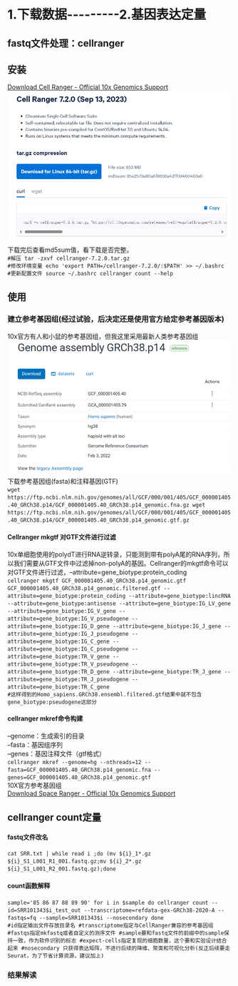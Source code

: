 <!DOCTYPE html>
<html>

<head>
  <meta charset="utf-8">
  <meta name="viewport" content="width=device-width, initial-scale=1.0">
  <title>（二）基因表达定量</title>
  <link rel="stylesheet" href="https://stackedit.cn/style.css" />
</head>

<body class="stackedit">
  <div class="stackedit__html"><h1 id="1.下载数据---------2.基因表达定量"><span class="prefix"></span><span class="content">1.下载数据---------2.基因表达定量</span><span class="suffix"></span></h1>
<h2 id="fastq文件处理：cellranger"><span class="prefix"></span><span class="content">fastq文件处理：cellranger</span><span class="suffix"></span></h2>
<h2 id="安装"><span class="prefix"></span><span class="content">安装</span><span class="suffix"></span></h2>
<p><a href="https://www.10xgenomics.com/support/software/cell-ranger/downloads">Download Cell Ranger - Official 10x Genomics Support</a><br>
<img src="https://raw.githubusercontent.com/ZYyli/bioinfosoft_pictures/master/imgs/2024-03-12/XAfV8AXbIBQzeil0.jpeg" alt="输入图片说明"><br>
下载完后查看md5sum值，看下载是否完整。<br>
<code>#解压 tar -zxvf cellranger-7.2.0.tar.gz</code><br>
<code>#修改环境变量 echo 'export PATH=/cellranger-7.2.0/:$PATH' &gt;&gt; ~/.bashrc</code><br>
<code>#更新配置文件 source ~/.bashrc cellranger count --help</code></p>
<h2 id="使用"><span class="prefix"></span><span class="content">使用</span><span class="suffix"></span></h2>
<h3 id="建立参考基因组经过试验，后决定还是使用官方给定参考基因版本"><span class="prefix"></span><span class="content">建立参考基因组(经过试验，后决定还是使用官方给定参考基因版本)</span><span class="suffix"></span></h3>
<p>10x官方有人和小鼠的参考基因组，但我这里采用最新人类参考基因组<br>
<img src="https://raw.githubusercontent.com/ZYyli/bioinfosoft_pictures/master/imgs/2024-03-12/iV1bwhDfgivcnMFL.png" alt="输入图片说明"><br>
下载参考基因组(fasta)和注释基因(GTF)<br>
<code>wget https://ftp.ncbi.nlm.nih.gov/genomes/all/GCF/000/001/405/GCF_000001405.40_GRCh38.p14/GCF_000001405.40_GRCh38.p14_genomic.fna.gz wget https://ftp.ncbi.nlm.nih.gov/genomes/all/GCF/000/001/405/GCF_000001405.40_GRCh38.p14/GCF_000001405.40_GRCh38.p14_genomic.gtf.gz</code></p>
<h4 id="cellranger-mkgtf-对gtf文件进行过滤"><span class="prefix"></span><span class="content">Cellranger mkgtf 对GTF文件进行过滤</span><span class="suffix"></span></h4>
<p>10x单细胞使用的polydT进行RNA逆转录，只能测到带有polyA尾的RNA序列，所以我们需要从GTF文件中过滤掉non-polyA的基因。Cellranger的mkgtf命令可以对GTF文件进行过滤，–attribute=gene_biotype:protein_coding<br>
<code>cellranger mkgtf GCF_000001405.40_GRCh38.p14_genomic.gtf GCF_000001405.40_GRCh38.p14_genomic.filtered.gtf --attribute=gene_biotype:protein_coding --attribute=gene_biotype:lincRNA --attribute=gene_biotype:antisense --attribute=gene_biotype:IG_LV_gene --attribute=gene_biotype:IG_V_gene --attribute=gene_biotype:IG_V_pseudogene --attribute=gene_biotype:IG_D_gene --attribute=gene_biotype:IG_J_gene --attribute=gene_biotype:IG_J_pseudogene --attribute=gene_biotype:IG_C_gene --attribute=gene_biotype:IG_C_pseudogene --attribute=gene_biotype:TR_V_gene --attribute=gene_biotype:TR_V_pseudogene --attribute=gene_biotype:TR_D_gene --attribute=gene_biotype:TR_J_gene --attribute=gene_biotype:TR_J_pseudogene --attribute=gene_biotype:TR_C_gene</code><br>
<code>#这样得到的Homo_sapiens.GRCh38.ensembl.filtered.gtf结果中就不包含gene_biotype:pseudogene这部分</code></p>
<h4 id="cellranger-mkref命令构建"><span class="prefix"></span><span class="content">cellranger mkref命令构建</span><span class="suffix"></span></h4>
<p>–genome：生成索引的目录<br>
–fasta：基因组序列<br>
–genes：基因注释文件（gtf格式）<br>
<code>cellranger mkref --genome=hg --nthreads=12 --fasta=GCF_000001405.40_GRCh38.p14_genomic.fna --genes=GCF_000001405.40_GRCh38.p14_genomic.gtf</code><br>
10X官方参考基因组<br>
<a href="https://www.10xgenomics.com/support/software/space-ranger/downloads#reference-downloads">Download Space Ranger - Official 10x Genomics Support</a></p>
<h2 id="cellranger-count定量"><span class="prefix"></span><span class="content">cellranger count定量</span><span class="suffix"></span></h2>
<h4 id="fastq文件改名"><span class="prefix"></span><span class="content">fastq文件改名</span><span class="suffix"></span></h4>
<p><code>cat SRR.txt | while read i ;do (mv ${i}_1*.gz ${i}_S1_L001_R1_001.fastq.gz;mv ${i}_2*.gz ${i}_S1_L001_R2_001.fastq.gz);done</code></p>
<h4 id="count函数解释"><span class="prefix"></span><span class="content">count函数解释</span><span class="suffix"></span></h4>
<p><code>sample='85 86 87 88 89 90' for i in $sample do cellranger count --id=SRR101343$i_test_out --transcriptome=refdata-gex-GRCh38-2020-A --fastqs=fq --sample=SRR101343$i --nosecondary done</code><br>
<code>#id指定输出文件存放目录名 #transcriptome指定与CellRanger兼容的参考基因组 #fastqs指定mkfastq或者自定义的测序文件 #sample要和fastq文件的前缀中的sample保持一致，作为软件识别的标志 #expect-cells指定复现的细胞数量，这个要和实验设计结合起来 #nosecondary 只获得表达矩阵，不进行后续的降维、聚类和可视化分析(反正后续要走Seurat，为了节省计算资源，建议加上)</code></p>
<h3 id="结果解读"><span class="prefix"></span><span class="content">结果解读</span><span class="suffix"></span></h3>
</div>
</body>

</html>
